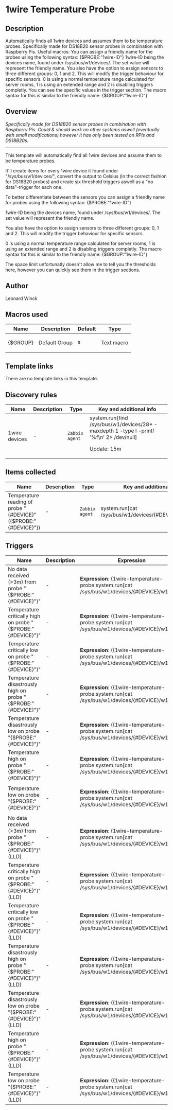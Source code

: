 # 1wire Temperature Probe

## Description

Automatically finds all 1wire devices and assumes them to be temperature probes. Specifically made for DS18B20 sensor probes in combination with Raspberry Pis. Useful macros: You can assign a friendly name for the probes using the following syntax: {$PROBE:"1wire-ID"} 1wire-ID being the devices name, found under /sys/bus/w1/devices/. The set value will represent the friendly name. You also have the option to assign sensors to three different groups: 0, 1 and 2. This will modify the trigger behaviour for specific sensors. 0 is using a normal temperature range calculated for server rooms, 1 is using an extended range and 2 is disabling triggers completly. You can see the specific values in the trigger section. The macro syntax for this is similar to the friendly name: {$GROUP:"1wire-ID"}

## Overview

*Specifically made for DS18B20 sensor probes in combination with Raspberry Pis. Could & should work on other systems aswell (eventually with small modifications) however it has only been tested on RPIs and DS18B20s.*




---


 This template will automatically find all 1wire devices and assume them to be temperature probes.


It'll create items for every 1wire device it found under "/sys/bus/w1/devices/", convert the output to Celsius (in the correct fashion for DS18B20 probes) and create six threshold triggers aswell as a "no data"-trigger for each one.


To better differentiate between the sensors you can assign a friendly name for probes using the following syntax: {$PROBE:"1wire-ID"}


1wire-ID being the devices name, found under /sys/bus/w1/devices/. The set value will represent the friendly name.


You also have the option to assign sensors to three different groups: 0, 1 and 2. This will modify the trigger behaviour for specific sensors.


0 is using a normal temperature range calculated for server rooms, 1 is using an extended range and 2 is disabling triggers completly. The macro syntax for this is similar to the friendly name: {$GROUP:"1wire-ID"}


The space limit unfortunatly doesn't allow me to tell you the thresholds here, however you can quickly see them in the trigger sections.



## Author

Leonard Winck

## Macros used

|Name|Description|Default|Type|
|----|-----------|-------|----|
|{$GROUP}|<p>Default Group</p>|`0`|Text macro|


## Template links

There are no template links in this template.

## Discovery rules

|Name|Description|Type|Key and additional info|
|----|-----------|----|----|
|1wire devices|<p>-</p>|`Zabbix agent`|system.run[find /sys/bus/w1/devices/28* -maxdepth 1 -type l -printf '%f\n' 2> /dev/null]<p>Update: 15m</p>|


## Items collected

|Name|Description|Type|Key and additional info|
|----|-----------|----|----|
|Temperature reading of probe "{#DEVICE}" ({$PROBE:"{#DEVICE}"})|<p>-</p>|`Zabbix agent`|system.run[cat /sys/bus/w1/devices/{#DEVICE}/w1_slave | tail -n +2  | cut -d= -f2-]<p>Update: 15s</p><p>LLD</p>|


## Triggers

|Name|Description|Expression|Priority|
|----|-----------|----------|--------|
|No data received (>3m) from probe "{$PROBE:"{#DEVICE}"}"|<p>-</p>|<p>**Expression**: {1wire-temperature-probe:system.run[cat /sys/bus/w1/devices/{#DEVICE}/w1_slave | tail -n +2 | cut -d= -f2-].nodata(180)}=1</p><p>**Recovery expression**: </p>|not classified|
|Temperature critically high on probe "{$PROBE:"{#DEVICE}"}"|<p>-</p>|<p>**Expression**: ({1wire-temperature-probe:system.run[cat /sys/bus/w1/devices/{#DEVICE}/w1_slave | tail -n +2 | cut -d= -f2-].avg(180)}>=30 and {1wire-temperature-probe:system.run[cat /sys/bus/w1/devices/{#DEVICE}/w1_slave | tail -n +2 | cut -d= -f2-].avg(180)}<33 and 0=0) or ({1wire-temperature-probe:system.run[cat /sys/bus/w1/devices/{#DEVICE}/w1_slave | tail -n +2 | cut -d= -f2-].avg(180)}>=35 and {1wire-temperature-probe:system.run[cat /sys/bus/w1/devices/{#DEVICE}/w1_slave | tail -n +2 | cut -d= -f2-].avg(180)}<38 and 0=1)</p><p>**Recovery expression**: </p>|average|
|Temperature critically low on probe "{$PROBE:"{#DEVICE}"}"|<p>-</p>|<p>**Expression**: ({1wire-temperature-probe:system.run[cat /sys/bus/w1/devices/{#DEVICE}/w1_slave | tail -n +2 | cut -d= -f2-].avg(180)}>=14 and {1wire-temperature-probe:system.run[cat /sys/bus/w1/devices/{#DEVICE}/w1_slave | tail -n +2 | cut -d= -f2-].avg(180)}<17 and 0=0) or ({1wire-temperature-probe:system.run[cat /sys/bus/w1/devices/{#DEVICE}/w1_slave | tail -n +2 | cut -d= -f2-].avg(180)}>=6 and {1wire-temperature-probe:system.run[cat /sys/bus/w1/devices/{#DEVICE}/w1_slave | tail -n +2 | cut -d= -f2-].avg(180)}<10 and 0=1)</p><p>**Recovery expression**: </p>|average|
|Temperature disastrously high on probe "{$PROBE:"{#DEVICE}"}"|<p>-</p>|<p>**Expression**: ({1wire-temperature-probe:system.run[cat /sys/bus/w1/devices/{#DEVICE}/w1_slave | tail -n +2 | cut -d= -f2-].last()}>=33 and 0=0) or ({1wire-temperature-probe:system.run[cat /sys/bus/w1/devices/{#DEVICE}/w1_slave | tail -n +2 | cut -d= -f2-].last()}>=38 and 0=1)</p><p>**Recovery expression**: </p>|disaster|
|Temperature disastrously low on probe "{$PROBE:"{#DEVICE}"}"|<p>-</p>|<p>**Expression**: ({1wire-temperature-probe:system.run[cat /sys/bus/w1/devices/{#DEVICE}/w1_slave | tail -n +2 | cut -d= -f2-].last()}<14 and {1wire-temperature-probe:system.run[cat /sys/bus/w1/devices/{#DEVICE}/w1_slave | tail -n +2 | cut -d= -f2-].nodata(35)}=0 and 0=0) or ({1wire-temperature-probe:system.run[cat /sys/bus/w1/devices/{#DEVICE}/w1_slave | tail -n +2 | cut -d= -f2-].last()}<6 and {1wire-temperature-probe:system.run[cat /sys/bus/w1/devices/{#DEVICE}/w1_slave | tail -n +2 | cut -d= -f2-].nodata(35)}=0 and 0=1)</p><p>**Recovery expression**: </p>|disaster|
|Temperature high on probe "{$PROBE:"{#DEVICE}"}"|<p>-</p>|<p>**Expression**: ({1wire-temperature-probe:system.run[cat /sys/bus/w1/devices/{#DEVICE}/w1_slave | tail -n +2 | cut -d= -f2-].avg(180)}>=27 and {1wire-temperature-probe:system.run[cat /sys/bus/w1/devices/{#DEVICE}/w1_slave | tail -n +2 | cut -d= -f2-].avg(180)}<30 and 0=0) or ({1wire-temperature-probe:system.run[cat /sys/bus/w1/devices/{#DEVICE}/w1_slave | tail -n +2 | cut -d= -f2-].avg(180)}>=32 and {1wire-temperature-probe:system.run[cat /sys/bus/w1/devices/{#DEVICE}/w1_slave | tail -n +2 | cut -d= -f2-].avg(180)}<35 and 0=1)</p><p>**Recovery expression**: </p>|warning|
|Temperature low on probe "{$PROBE:"{#DEVICE}"}"|<p>-</p>|<p>**Expression**: ({1wire-temperature-probe:system.run[cat /sys/bus/w1/devices/{#DEVICE}/w1_slave | tail -n +2 | cut -d= -f2-].avg(180)}>=17 and {1wire-temperature-probe:system.run[cat /sys/bus/w1/devices/{#DEVICE}/w1_slave | tail -n +2 | cut -d= -f2-].avg(180)}<20 and 0=0) or ({1wire-temperature-probe:system.run[cat /sys/bus/w1/devices/{#DEVICE}/w1_slave | tail -n +2 | cut -d= -f2-].avg(180)}>=10 and {1wire-temperature-probe:system.run[cat /sys/bus/w1/devices/{#DEVICE}/w1_slave | tail -n +2 | cut -d= -f2-].avg(180)}<14 and 0=1)</p><p>**Recovery expression**: </p>|warning|
|No data received (>3m) from probe "{$PROBE:"{#DEVICE}"}" (LLD)|<p>-</p>|<p>**Expression**: {1wire-temperature-probe:system.run[cat /sys/bus/w1/devices/{#DEVICE}/w1_slave | tail -n +2 | cut -d= -f2-].nodata(180)}=1</p><p>**Recovery expression**: </p>|not classified|
|Temperature critically high on probe "{$PROBE:"{#DEVICE}"}" (LLD)|<p>-</p>|<p>**Expression**: ({1wire-temperature-probe:system.run[cat /sys/bus/w1/devices/{#DEVICE}/w1_slave | tail -n +2 | cut -d= -f2-].avg(180)}>=30 and {1wire-temperature-probe:system.run[cat /sys/bus/w1/devices/{#DEVICE}/w1_slave | tail -n +2 | cut -d= -f2-].avg(180)}<33 and 0=0) or ({1wire-temperature-probe:system.run[cat /sys/bus/w1/devices/{#DEVICE}/w1_slave | tail -n +2 | cut -d= -f2-].avg(180)}>=35 and {1wire-temperature-probe:system.run[cat /sys/bus/w1/devices/{#DEVICE}/w1_slave | tail -n +2 | cut -d= -f2-].avg(180)}<38 and 0=1)</p><p>**Recovery expression**: </p>|average|
|Temperature critically low on probe "{$PROBE:"{#DEVICE}"}" (LLD)|<p>-</p>|<p>**Expression**: ({1wire-temperature-probe:system.run[cat /sys/bus/w1/devices/{#DEVICE}/w1_slave | tail -n +2 | cut -d= -f2-].avg(180)}>=14 and {1wire-temperature-probe:system.run[cat /sys/bus/w1/devices/{#DEVICE}/w1_slave | tail -n +2 | cut -d= -f2-].avg(180)}<17 and 0=0) or ({1wire-temperature-probe:system.run[cat /sys/bus/w1/devices/{#DEVICE}/w1_slave | tail -n +2 | cut -d= -f2-].avg(180)}>=6 and {1wire-temperature-probe:system.run[cat /sys/bus/w1/devices/{#DEVICE}/w1_slave | tail -n +2 | cut -d= -f2-].avg(180)}<10 and 0=1)</p><p>**Recovery expression**: </p>|average|
|Temperature disastrously high on probe "{$PROBE:"{#DEVICE}"}" (LLD)|<p>-</p>|<p>**Expression**: ({1wire-temperature-probe:system.run[cat /sys/bus/w1/devices/{#DEVICE}/w1_slave | tail -n +2 | cut -d= -f2-].last()}>=33 and 0=0) or ({1wire-temperature-probe:system.run[cat /sys/bus/w1/devices/{#DEVICE}/w1_slave | tail -n +2 | cut -d= -f2-].last()}>=38 and 0=1)</p><p>**Recovery expression**: </p>|disaster|
|Temperature disastrously low on probe "{$PROBE:"{#DEVICE}"}" (LLD)|<p>-</p>|<p>**Expression**: ({1wire-temperature-probe:system.run[cat /sys/bus/w1/devices/{#DEVICE}/w1_slave | tail -n +2 | cut -d= -f2-].last()}<14 and {1wire-temperature-probe:system.run[cat /sys/bus/w1/devices/{#DEVICE}/w1_slave | tail -n +2 | cut -d= -f2-].nodata(35)}=0 and 0=0) or ({1wire-temperature-probe:system.run[cat /sys/bus/w1/devices/{#DEVICE}/w1_slave | tail -n +2 | cut -d= -f2-].last()}<6 and {1wire-temperature-probe:system.run[cat /sys/bus/w1/devices/{#DEVICE}/w1_slave | tail -n +2 | cut -d= -f2-].nodata(35)}=0 and 0=1)</p><p>**Recovery expression**: </p>|disaster|
|Temperature high on probe "{$PROBE:"{#DEVICE}"}" (LLD)|<p>-</p>|<p>**Expression**: ({1wire-temperature-probe:system.run[cat /sys/bus/w1/devices/{#DEVICE}/w1_slave | tail -n +2 | cut -d= -f2-].avg(180)}>=27 and {1wire-temperature-probe:system.run[cat /sys/bus/w1/devices/{#DEVICE}/w1_slave | tail -n +2 | cut -d= -f2-].avg(180)}<30 and 0=0) or ({1wire-temperature-probe:system.run[cat /sys/bus/w1/devices/{#DEVICE}/w1_slave | tail -n +2 | cut -d= -f2-].avg(180)}>=32 and {1wire-temperature-probe:system.run[cat /sys/bus/w1/devices/{#DEVICE}/w1_slave | tail -n +2 | cut -d= -f2-].avg(180)}<35 and 0=1)</p><p>**Recovery expression**: </p>|warning|
|Temperature low on probe "{$PROBE:"{#DEVICE}"}" (LLD)|<p>-</p>|<p>**Expression**: ({1wire-temperature-probe:system.run[cat /sys/bus/w1/devices/{#DEVICE}/w1_slave | tail -n +2 | cut -d= -f2-].avg(180)}>=17 and {1wire-temperature-probe:system.run[cat /sys/bus/w1/devices/{#DEVICE}/w1_slave | tail -n +2 | cut -d= -f2-].avg(180)}<20 and 0=0) or ({1wire-temperature-probe:system.run[cat /sys/bus/w1/devices/{#DEVICE}/w1_slave | tail -n +2 | cut -d= -f2-].avg(180)}>=10 and {1wire-temperature-probe:system.run[cat /sys/bus/w1/devices/{#DEVICE}/w1_slave | tail -n +2 | cut -d= -f2-].avg(180)}<14 and 0=1)</p><p>**Recovery expression**: </p>|warning|

